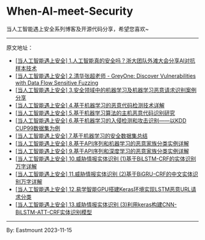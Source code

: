 # When-AI-meet-Security
当人工智能遇上安全系列博客及开源代码分享，希望您喜欢~

----

原文地址：
- [[当人工智能遇上安全] 1.人工智能真的安全吗？浙大团队外滩大会分享AI对抗样本技术](https://blog.csdn.net/Eastmount/article/details/120155174)
- [[当人工智能遇上安全] 2.清华张超老师 - GreyOne: Discover Vulnerabilities with Data Flow Sensitive Fuzzing](https://blog.csdn.net/Eastmount/article/details/120373920)
- [[当人工智能遇上安全] 3.安全领域中的机器学习及机器学习恶意请求识别案例分享](https://blog.csdn.net/Eastmount/article/details/120385407)
- [[当人工智能遇上安全] 4.基于机器学习的恶意代码检测技术详解](https://blog.csdn.net/Eastmount/article/details/120421043)
- [[当人工智能遇上安全] 5.基于机器学习算法的主机恶意代码识别研究](https://blog.csdn.net/Eastmount/article/details/120514813)
- [[当人工智能遇上安全] 6.基于机器学习的入侵检测和攻击识别——以KDD CUP99数据集为例](https://blog.csdn.net/Eastmount/article/details/120932747)
- [[当人工智能遇上安全] 7.基于机器学习的安全数据集总结](https://blog.csdn.net/Eastmount/article/details/123075469)
- [[当人工智能遇上安全] 8.基于API序列和机器学习的恶意家族分类实例详解](https://blog.csdn.net/Eastmount/article/details/132708001)
- [[当人工智能遇上安全] 9.基于API序列和深度学习的恶意家族分类实例详解](https://blog.csdn.net/Eastmount/article/details/132899780)
- [[当人工智能遇上安全] 10.威胁情报实体识别 (1)基于BiLSTM-CRF的实体识别万字详解](https://blog.csdn.net/Eastmount/article/details/134355040)
- [[当人工智能遇上安全] 11.威胁情报实体识别 (2)基于BiGRU-CRF的中文实体识别万字详解](https://blog.csdn.net/Eastmount/article/details/136062189)
- [[当人工智能遇上安全] 12.易学智能GPU搭建Keras环境实现LSTM恶意URL请求分类](https://blog.csdn.net/Eastmount/article/details/136218232)
- [[当人工智能遇上安全] 13.威胁情报实体识别 (3)利用keras构建CNN-BiLSTM-ATT-CRF实体识别模型](https://blog.csdn.net/Eastmount/article/details/137560349)

---

By: Eastmount 2023-11-15
